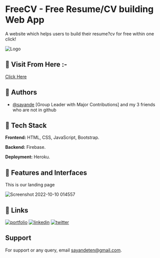 
# FreeCV - Free Resume/CV building Web App

A website which helps users to build their resume?cv for free within one click!

![Logo](https://user-images.githubusercontent.com/107565578/194777460-faeb943c-94de-4189-a1c7-e564233ad0dc.png)


## 📌 Visit From Here :-
[Click Here](https://sayande2002.github.io/FreeCV/)
## 📌 Authors

- [@sayande](https://github.com/sayande2002) [Group Leader with Major Contributions] and my 3 friends who are not in github


## 📌 Tech Stack

**Frontend:** HTML, CSS, JavaScript, Bootstrap.

**Backend:** Firebase.

**Deployment:** Heroku.


## 📌 Features and Interfaces

This is our landing page

![Screenshot 2022-10-10 014557](https://user-images.githubusercontent.com/107565578/194777690-20187036-fa93-4e8a-9a18-62ed019de10e.png)



## 🔗 Links
[![portfolio](https://img.shields.io/badge/my_portfolio-000?style=for-the-badge&logo=ko-fi&logoColor=white)](https://sayande.me/)
[![linkedin](https://img.shields.io/badge/linkedin-0A66C2?style=for-the-badge&logo=linkedin&logoColor=white)](https://www.linkedin.com/in/sayande/)
[![twitter](https://img.shields.io/badge/twitter-1DA1F2?style=for-the-badge&logo=twitter&logoColor=white)](https://twitter.com/sayande2002)


## Support

For support or any query, email sayandeten@gmail.com.
